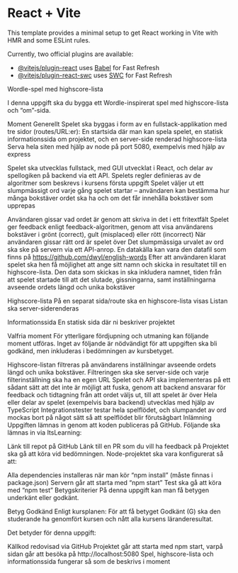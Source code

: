 # React + Vite

This template provides a minimal setup to get React working in Vite with HMR and some ESLint rules.

Currently, two official plugins are available:

- [@vitejs/plugin-react](https://github.com/vitejs/vite-plugin-react/blob/main/packages/plugin-react/README.md) uses [Babel](https://babeljs.io/) for Fast Refresh
- [@vitejs/plugin-react-swc](https://github.com/vitejs/vite-plugin-react-swc) uses [SWC](https://swc.rs/) for Fast Refresh

Wordle-spel med highscore-lista

I denna uppgift ska du bygga ett Wordle-inspirerat spel med highscore-lista och “om”-sida.

Moment
Generellt
Spelet ska byggas i form av en fullstack-applikation med tre sidor (routes/URL:er): En startsida där man kan spela spelet, en statisk informationssida om projektet, och en server-side renderad highscore-lista
Serva hela siten med hjälp av node på port 5080, exempelvis med hjälp av express

Spelet ska utvecklas fullstack, med GUI utvecklat i React, och delar av spellogiken på backend via ett API.
Spelets regler definieras av de algoritmer som beskrevs i kursens första uppgift
Spelet väljer ut ett slumpmässigt ord varje gång spelet startar – användaren kan bestämma hur många bokstäver ordet ska ha och om det får innehålla bokstäver som upprepas

Användaren gissar vad ordet är genom att skriva in det i ett fritextfält
Spelet ger feedback enligt feedback-algoritmen, genom att visa användarens bokstäver i grönt (correct), gult (misplaced) eller rött (incorrect)
När användaren gissar rätt ord är spelet över
Det slumpmässiga urvalet av ord ska ske på servern via ett API-anrop. En datakälla kan vara den datafil som finns på https://github.com/dwyl/english-words
Efter att användaren klarat spelet ska hen få möjlighet att ange sitt namn och skicka in resultatet till en highscore-lista. Den data som skickas in ska inkludera namnet, tiden från att spelet startade till att det slutade, gissningarna, samt inställningarna avseende ordets längd och unika bokstäver

Highscore-lista
På en separat sida/route ska en highscore-lista visas
Listan ska server-siderenderas

Informationssida
En statisk sida där ni beskriver projektet

Valfria moment
För ytterligare fördjupning och utmaning kan följande moment utföras. Inget av följande är nödvändigt för att uppgiften ska bli godkänd, men inkluderas i bedömningen av kursbetyget.

Highscore-listan filtreras på användarens inställningar avseende ordets längd och unika bokstäver. Filtreringen ska ske server-side och varje filterinställning ska ha en egen URL
Spelet och API ska implementeras på ett sådant sätt att det inte är möjligt att fuska, genom att backend ansvarar för feedback och tidtagning från att ordet väljs ut, till att spelet är över
Hela eller delar av spelet (exempelvis bara backend) utvecklas med hjälp av TypeScript
Integrationstester testar hela spelflödet, och slumpandet av ord mockas bort på något sätt så att spelflödet blir förutsägbart
Inlämning
Uppgiften lämnas in genom att koden publiceras på GitHub. Följande ska lämnas in via ItsLearning:

Länk till repot på GitHub
Länk till en PR som du vill ha feedback på
Projektet ska gå att köra vid bedömningen. Node-projektet ska vara konfigurerat så att:

Alla dependencies installeras när man kör “npm install” (måste finnas i package.json)
Servern går att starta med “npm start”
Test ska gå att köra med “npm test”
Betygskriterier
På denna uppgift kan man få betygen underkänt eller godkänt.

Betyg Godkänd
Enligt kursplanen: För att få betyget Godkänt (G) ska den studerande ha genomfört kursen och nått alla kursens läranderesultat.

Det betyder för denna uppgift:

Källkod redovisad via GitHub
Projektet går att starta med npm start, varpå sidan går att besöka på http://localhost:5080
Spel, highscore-lista och informationssida fungerar så som de beskrivs i moment

